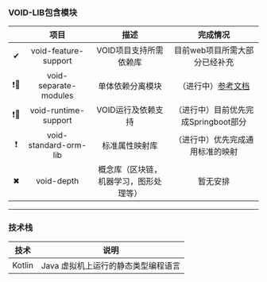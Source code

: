 ### VOID-LIB包含模块

|      |         项目          |                  描述                  |               完成情况               |
| :--: | :-------------------: | :------------------------------------: | :----------------------------------: |
|  ✔   | void-feature-support  |         VOID项目支持所需依赖库         |    目前web项目所需大部分已经补充     |
|  ❗🔽  | void-separate-modules |            单体依赖分离模块            |  （进行中）[参考文档](../README.md)  |
|  ❗🔽  | void-runtime-support  |           VOID运行及依赖支持           | （进行中）目前优先完成Springboot部分 |
|  ❗   | void-standard-orm-lib |             标准属性映射库             |   （进行中）优先完成通用标准的映射   |
|  ✖   |      void-depth       | 概念库（区块链，机器学习，图形处理等） |               暂无安排               |

------

### 技术栈

|  技术  |                说明                 |
| :----: | :---------------------------------: |
| Kotlin | Java 虚拟机上运行的静态类型编程语言 |

